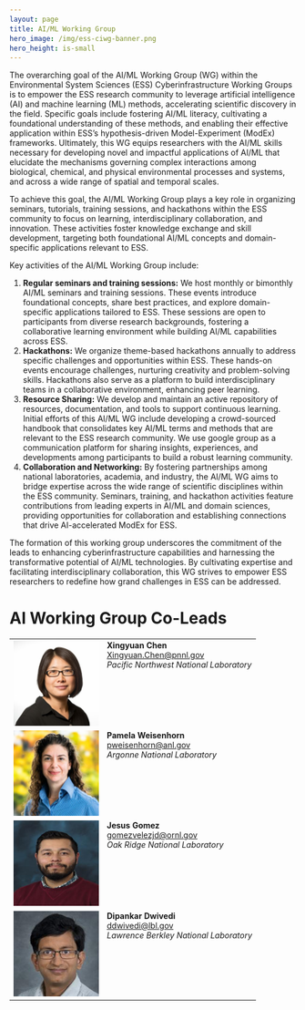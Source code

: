 ```yaml
---
layout: page
title: AI/ML Working Group
hero_image: /img/ess-ciwg-banner.png
hero_height: is-small
---
```


The overarching goal of the AI/ML Working Group (WG) within the Environmental System Sciences (ESS) Cyberinfrastructure Working Groups is to empower the ESS research community to leverage artificial intelligence (AI) and machine learning (ML) methods, accelerating scientific discovery in the field. Specific goals include fostering AI/ML literacy, cultivating a foundational understanding of these methods, and enabling their effective application within ESS’s hypothesis-driven Model-Experiment (ModEx) frameworks. Ultimately, this WG equips researchers with the AI/ML skills necessary for developing novel and impactful applications of AI/ML that elucidate the mechanisms governing complex interactions among biological, chemical, and physical environmental processes and systems, and across a wide range of spatial and temporal scales.

To achieve this goal, the AI/ML Working Group plays a key role in organizing seminars, tutorials, training sessions, and hackathons within the ESS community to focus on learning, interdisciplinary collaboration, and innovation. These activities foster knowledge exchange and skill development, targeting both foundational AI/ML concepts and domain-specific applications relevant to ESS.

Key activities of the AI/ML Working Group include:
1.	**Regular seminars and training sessions:** We host monthly or bimonthly AI/ML seminars and training sessions. These events introduce foundational concepts, share best practices, and explore domain-specific applications tailored to ESS. These sessions are open to participants from diverse research backgrounds, fostering a collaborative learning environment while building AI/ML capabilities across ESS.
2.	**Hackathons:** We organize theme-based hackathons annually to address specific challenges and opportunities within ESS. These hands-on events encourage challenges, nurturing creativity and problem-solving skills. Hackathons also serve as a platform to build interdisciplinary teams in a collaborative environment, enhancing peer learning.
3.	**Resource Sharing:** We develop and maintain an active repository of resources, documentation, and tools to support continuous learning. Initial efforts of this AI/ML WG include developing a crowd-sourced handbook that consolidates key AI/ML terms and methods that are relevant to the ESS research community. We use google group as a communication platform for sharing insights, experiences, and developments among participants to build a robust learning community. 
4.	**Collaboration and Networking:** By fostering partnerships among national laboratories, academia, and industry, the AI/ML WG aims to bridge expertise across the wide range of scientific disciplines within the ESS community.  Seminars, training, and hackathon activities feature contributions from leading experts in AI/ML and domain sciences, providing opportunities for collaboration and establishing connections that drive AI-accelerated ModEx for ESS. 

The formation of this working group underscores the commitment of the leads to enhancing cyberinfrastructure capabilities and harnessing the transformative potential of AI/ML technologies. By cultivating expertise and facilitating interdisciplinary collaboration, this WG strives to empower ESS researchers to redefine how grand challenges in ESS can be addressed. 

# AI Working Group Co-Leads


<table>
<tbody>
<tr>
<td><img class="alignleft" src="/img/people/chen.jpeg" alt="Xingyuan Chen" width="150" height="150"></td>
<td valign="top"><strong>Xingyuan Chen</strong><br />
<a href = "mailto: Xingyuan.Chen@pnnl.gov">Xingyuan.Chen@pnnl.gov</a><br />
<em>Pacific Northwest National Laboratory</em></td>
</tr>
<tr>
<td><img class="alignleft" src="/img/people/weisenhorn.jpeg" alt="Pamela Weisenhorn" width="150" height="150"></td>
<td valign="top"><strong>Pamela Weisenhorn</strong><br />
<a href = "mailto: pweisenhorn@anl.gov">pweisenhorn@anl.gov</a><br />
<em>Argonne National Laboratory</em></td>
</tr>
<tr>
<td><img class="alignleft" src="/img/people/gomez.jpg" alt="Jesus Gomez" width="150" height="150"></td>
<td valign="top"><strong>Jesus Gomez</strong><br />
<a href = "mailto: gomezvelezjd@ornl.gov">gomezvelezjd@ornl.gov</a><br />
<em>Oak Ridge National Laboratory</em></td>
</tr>
<tr>
<td><img class="alignleft" src="/img/people/dwivedi.jpg" alt="Dipankar Dwivedi " width="150" height="150"></td>
<td valign="top"><strong>Dipankar Dwivedi </strong><br />
<a href = "mailto: ddwivedi@lbl.gov">ddwivedi@lbl.gov</a><br />
<em>Lawrence Berkley National Laboratory</em></td>
</tr>
</tbody>
</table>
